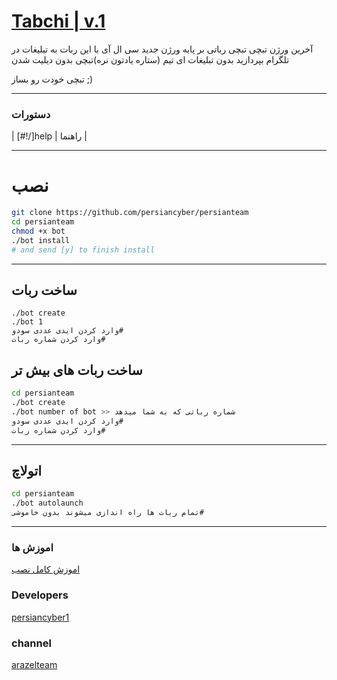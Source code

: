 # [Tabchi | v.1](https://telegram.me/etehad_arazel)

آخرین ورژن تبچی تبچی رباتی بر پایه ورژن جدید سی ال آی با این ربات به تبلیغات در تلگرام بپردازید بدون تبلیغات ای تیم (ستاره یادتون نره)تبچی بدون دیلیت شدن


تبچی خودت رو بساز ;)


* * *

### دستورات


| [#!/]help | راهنما  |


* * *

# نصب

```sh
git clone https://github.com/persiancyber/persianteam
cd persianteam
chmod +x bot
./bot install
# and send [y] to finish install
```
* * *
## ساخت ربات
```
./bot create
./bot 1
وارد کردن ایدی عددی سودو#
وارد کردن شماره ربات#
```
## ساخت ربات های بیش تر

```sh
cd persianteam
./bot create
./bot number of bot >> شماره رباتی که به شما میدهد
وارد کردن ایدی عددی سودو#
وارد کردن شماره ربات#
```
* * *
## اتولاچ
```sh
cd persianteam
./bot autolaunch
تمام ربات ها راه اندازی میشوند بدون خاموشی#
```
***
### اموزش ها

[اموزش کامل نصب](https://telegram.me/etehad_arazel)

### Developers
[persiancyber1](https://telegram.me/persiancyber1)
### channel
[arazelteam](https://telegram.me/etehad_arazel)
